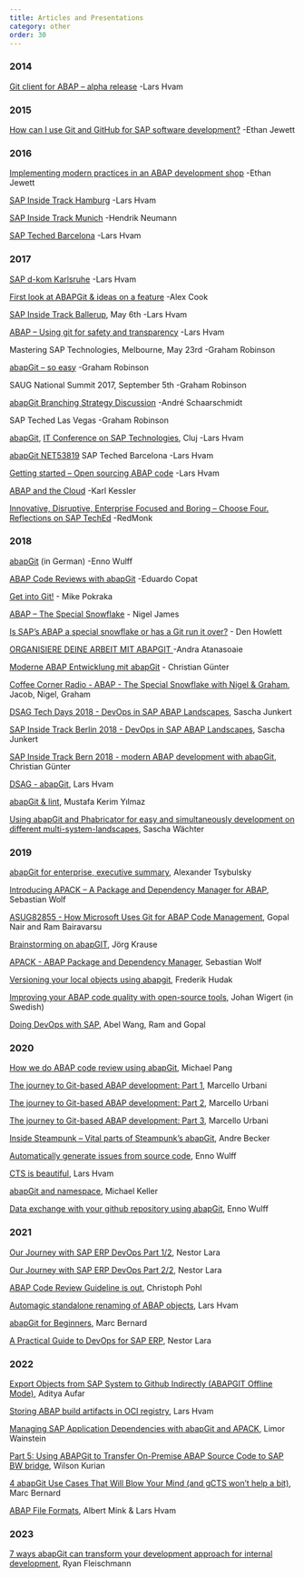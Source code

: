```yaml
---
title: Articles and Presentations
category: other
order: 30
---
```


### 2014

[Git client for ABAP – alpha release](http://blogs.sap.com/2014/07/17/git-client-for-abap-alpha-release/)
-Lars Hvam

### 2015

[How can I use Git and GitHub for SAP software development?](http://searchsap.techtarget.com/answer/How-can-I-use-Git-and-GitHub-for-SAP-software-development)
-Ethan Jewett

### 2016

[Implementing modern practices in an ABAP development shop](http://searchsap.techtarget.com/tip/Implementing-modern-practices-in-an-ABAP-development-shop)
-Ethan Jewett

[SAP Inside Track Hamburg](https://larshp.github.io/sithh2016/)
-Lars Hvam

[SAP Inside Track Munich](https://www.slideshare.net/h_neumann/what-the-git-sap-inside-track-munich-2016)
-Hendrik Neumann

[SAP Teched Barcelona](https://larshp.github.io/teched-2016-emea/)
-Lars Hvam

### 2017

[SAP d-kom Karlsruhe](https://larshp.github.io/dkom2017/)
-Lars Hvam

[First look at ABAPGit & ideas on a feature](https://themanmountain.github.io/2017/04/19/first_look_at_abapgit.html)
-Alex Cook

[SAP Inside Track Ballerup](https://larshp.github.io/sitbal2017/), May 6th
-Lars Hvam

[ABAP – Using git for safety and transparency](https://blogs.sap.com/2017/05/07/abap-using-git-for-safety-and-transparency/)
-Lars Hvam

Mastering SAP Technologies, Melbourne, May 23rd
-Graham Robinson

[abapGit – so easy](https://blogs.sap.com/2017/06/21/abapgit-so-easy/)
-Graham Robinson

SAUG National Summit 2017, September 5th
-Graham Robinson

[abapGit Branching Strategy Discussion](https://blogs.sap.com/2017/09/21/abapgit-branching-strategy-discussion/)
-André Schaarschmidt

SAP Teched Las Vegas
-Graham Robinson

[abapGit](https://larshp.github.io/Presentations/itsapcluj2017/abapgit/), [IT Conference on SAP Technologies](http://www.itconferencesap.com/), Cluj
-Lars Hvam

[abapGit NET53819](https://larshp.github.io/Presentations/teched-2017-emea/)
SAP Teched Barcelona
-Lars Hvam

[Getting started – Open sourcing ABAP code](https://blogs.sap.com/2017/11/19/getting-started-open-sourcing-abap-code/)
-Lars Hvam

[ABAP and the Cloud](http://sapinsider.wispubs.com/Assets/Articles/2017/November/SPI-ABAP-and-the-Cloud)
-Karl Kessler

[Innovative, Disruptive, Enterprise Focused and Boring – Choose Four. Reflections on SAP TechEd](https://redmonk.com/fryan/2017/12/11/innovative-disruptive-enterprise-focused-and-boring-choose-four-reflections-on-sap-teched/)
-RedMonk

### 2018

[abapGit](http://www.tricktresor.de/blog/abapgit) (in German) -Enno Wulff

[ABAP Code Reviews with abapGit](https://blogs.sap.com/2018/03/23/abap-code-reviews-with-abapgit/) -Eduardo Copat

[Get into Git!](https://blogs.sap.com/2018/04/13/get-into-git/) - Mike Pokraka

[ABAP – The Special Snowflake](https://blogs.sap.com/2018/07/02/abap-the-special-snowflake/) - Nigel James

[Is SAP’s ABAP a special snowflake or has a Git run it over?](https://diginomica.com/2018/07/03/is-saps-abap-a-special-snowflake-or-has-a-git-run-it-over/) - Den Howlett

[ORGANISIERE DEINE ARBEIT MIT ABAPGIT ](https://inspiricon.de/abapgit/) -Andra Atanasoaie

[Moderne ABAP Entwicklung mit abapGit](https://de.slideshare.net/ChristianGnter/moderne-abap-entwicklung-mit-abapgit) - Christian Günter

[Coffee Corner Radio - ABAP - The Special Snowflake with Nigel & Graham](https://anchor.fm/sap-community-podcast/episodes/Episode-4-ABAP---The-Special-Snowflake-with-Nigel--Graham-e1qds0), Jacob, Nigel, Graham

[DSAG Tech Days 2018 - DevOps in SAP ABAP Landscapes](https://www.slideshare.net/Junsas/dsag-tech-days-2018-devops-in-sap-abap-landscapes), Sascha Junkert

[SAP Inside Track Berlin 2018 - DevOps in SAP ABAP Landscapes](https://www.slideshare.net/Junsas/sap-inside-track-berlin-2018-devops-in-abap-landscapes-112976719), Sascha Junkert

[SAP Inside Track Bern 2018 - modern ABAP development with abapGit](https://de.slideshare.net/ChristianGnter/sitbern-modern-abap-development-with-abapgit), Christian Günter

[DSAG - abapGit](https://larshp.github.io/Presentations/dsag2018/), Lars Hvam

[abapGit & lint](https://speakerdeck.com/mkysoft/abapgit-and-lint), Mustafa Kerim Yılmaz

[Using abapGit and Phabricator for easy and simultaneously development on different multi-system-landscapes](https://blogs.sap.com/2018/12/02/using-abapgit-and-phabricator-for-easy-and-simultaneously-development-on-different-multi-system-landscapes/), Sascha Wächter

### 2019

[abapGit for enterprise, executive summary](https://docs.google.com/presentation/d/1SuRax4sxg4AyjS0VzX7Nrjt0Iuf-m5tf736MroTpN7g/edit?usp=sharing), Alexander Tsybulsky

[Introducing APACK – A Package and Dependency Manager for ABAP](https://blogs.sap.com/2019/05/06/introducing-apack-a-package-and-dependency-manager-for-abap/), Sebastian Wolf

[ASUG82855 - How Microsoft Uses Git for ABAP Code Management](https://blog.asug.com/hubfs/2019%20AC%20Slide%20Decks%20Wednesday/ASUG82855%20-%20How%20Microsoft%20Uses%20Git%20for%20ABAP%20Code%20Management.pdf), Gopal Nair and Ram Bairavarsu

[Brainstorming on abapGIT](https://blogs.sap.com/2019/08/15/brainstorming-on-abapgit/), Jörg Krause

[APACK - ABAP Package and Dependency Manager](https://www.youtube.com/watch?v=PfB2w7wuHQI), Sebastian Wolf

[Versioning your local objects using abapgit](https://blogs.sap.com/2019/08/19/versioning-your-local-objects-using-abapgit/),
Frederik Hudak

[Improving your ABAP code quality with open-source tools](https://github.com/jwigert/sapsa-impuls-2019-jw/blob/master/F%C3%B6rb%C3%A4ttra%20kvaliteten%20p%C3%A5%20din%20ABAP-kod%20med%20hj%C3%A4lp%20av%20%C3%B6ppen%20k%C3%A4llkod-verktyg.pdf), Johan Wigert (in Swedish)

[Doing DevOps with SAP](https://www.youtube.com/watch?v=7d8pngf85Ag), Abel Wang, Ram and Gopal

### 2020

[How we do ABAP code review using abapGit](https://blogs.sap.com/2020/01/30/how-we-do-abap-code-review-using-abapgit/),
Michael Pang

[The journey to Git-based ABAP development: Part 1](https://blogs.sap.com/2020/02/26/the-journey-to-git-based-abap-development-part-1/), Marcello Urbani

[The journey to Git-based ABAP development: Part 2](https://blogs.sap.com/2020/03/31/the-journey-to-git-based-abap-development-part-2/), Marcello Urbani

[The journey to Git-based ABAP development: Part 3](https://blogs.sap.com/2020/05/21/the-journey-to-git-based-abap-development-part-3/), Marcello Urbani

[Inside Steampunk – Vital parts of Steampunk’s abapGit](https://blogs.sap.com/2020/10/07/inside-steampunk-vital-parts-of-steampunks-abapgit/), Andre Becker

[Automatically generate issues from source code](https://blogs.sap.com/2020/10/20/automatically-generated-issues-from-source-code-abapgit/), Enno Wulff

[CTS is beautiful](https://blogs.sap.com/2020/11/05/cts-is-beautiful/), Lars Hvam

[abapGit and namespace](https://blogs.sap.com/2020/11/18/abapgit-and-namespace/), Michael Keller

[Data exchange with your github repository using abapGit](https://blogs.sap.com/2020/11/24/data-exchange-with-your-github-repository-using-abapgit), Enno Wulff

### 2021

[Our Journey with SAP ERP DevOps Part 1/2](https://blogs.sap.com/2021/03/26/our-journey-with-sap-erp-devops-part-1-2/), Nestor Lara

[Our Journey with SAP ERP DevOps Part 2/2](https://blogs.sap.com/2021/03/30/our-journey-with-sap-erp-devops-part-2-2/), Nestor Lara

[ABAP Code Review Guideline is out](https://blogs.sap.com/2021/04/06/abap-code-review-guideline-is-out/), Christoph Pohl

[Automagic standalone renaming of ABAP objects](https://blogs.sap.com/2021/04/20/automagic-standalone-renaming-of-abap-objects/), Lars Hvam

[abapGit for Beginners](https://www.youtube.com/watch?v=Gbkfz8Kc5EY&list=PL7VGlQRMcLSBLLtopAYkFMZDMEc1TgTfh&index=10), Marc Bernard

[A Practical Guide to DevOps for SAP ERP](https://blogs.sap.com/2021/12/13/a-practical-guide-to-devops-for-sap-erp/), Nestor Lara

### 2022

[Export Objects from SAP System to Github Indirectly (ABAPGIT Offline Mode)](https://adityaaufar.medium.com/export-objects-from-sap-system-to-github-indirectly-abapgit-offline-mode-a7adf34e9c0c), Aditya Aufar

[Storing ABAP build artifacts in OCI registry](https://blogs.sap.com/2022/07/26/storing-abap-build-artifacts-in-oci-registry/), Lars Hvam

[Managing SAP Application Dependencies with abapGit and APACK](https://blogs.sap.com/2022/07/28/managing-sap-application-dependencies-with-abapgit-and-apack/), Limor Wainstein

[Part 5: Using ABAPGit to Transfer On-Premise ABAP Source Code to SAP BW bridge](https://blogs.sap.com/2022/08/25/part-5-using-abapgit-to-transfer-on-premise-abap-source-code-to-sap-bw-bridge/), Wilson Kurian

[4 abapGit Use Cases That Will Blow Your Mind (and gCTS won’t help a bit)](https://www.youtube.com/watch?v=Yeo9rz-7Pdc&t=31223s), Marc Bernard

[ABAP File Formats](https://larshp.github.io/abapconf2022/), Albert Mink & Lars Hvam

### 2023

[7 ways abapGit can transform your development approach for internal development](https://blogs.sap.com/2023/02/16/7-ways-abapgit-can-transform-your-development-approach-for-internal-development/), Ryan Fleischmann
